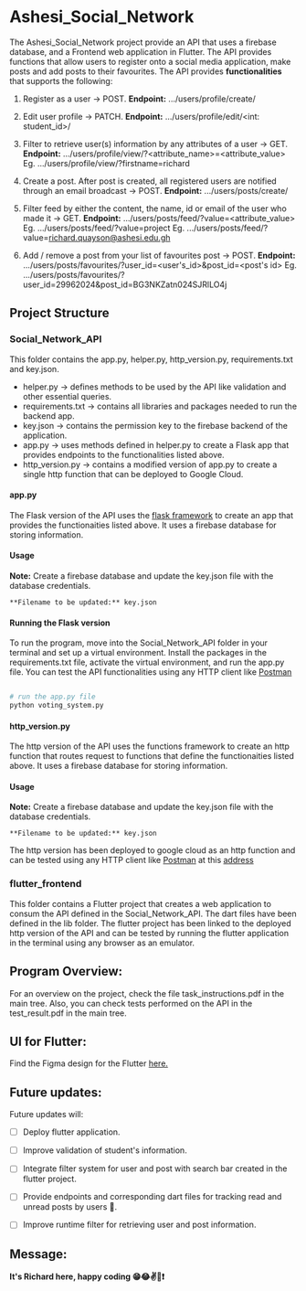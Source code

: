 # Ashesi_Social_Network

The Ashesi_Social_Network project provide an API that uses a firebase database, and a Frontend web application in Flutter.
The API provides functions that allow users to register onto a social media application, make posts
and add posts to their favourites. The API provides **functionalities** that supports the following:
1. Register as a user -> POST.
**Endpoint:** .../users/profile/create/

2. Edit user profile -> PATCH.
**Endpoint:** .../users/profile/edit/<int: student_id>/

3. Filter to retrieve user(s) information by any attributes of a user -> GET.
**Endpoint:** .../users/profile/view/?<attribute_name>=<attribute_value>
Eg. .../users/profile/view/?firstname=richard

4. Create a post. After post is created, all registered users are notified through an email broadcast -> POST.
**Endpoint:** .../users/posts/create/

5. Filter feed by either the content, the name, id or email of the user who made it -> GET.
**Endpoint:** .../users/posts/feed/?value=<attribute_value>
Eg. .../users/posts/feed/?value=project
Eg. .../users/posts/feed/?value=richard.quayson@ashesi.edu.gh

6. Add / remove a post from your list of favourites post -> POST.
**Endpoint:** .../users/posts/favourites/?user_id=<user's_id>&post_id=<post's id>
Eg. .../users/posts/favourites/?user_id=29962024&post_id=BG3NKZatn024SJRlLO4j


## Project Structure
### Social_Network_API
This folder contains the app.py, helper.py, http_version.py, requirements.txt and key.json.
- helper.py -> defines methods to be used by the API like validation and other essential queries.
- requirements.txt -> contains all libraries and packages needed to run the backend app.
- key.json -> contains the permission key to the firebase backend of the application.
- app.py -> uses methods defined in helper.py to create a Flask app that provides endpoints to the functionalities listed above.
- http_version.py -> contains a modified version of app.py to create a single http function that can be deployed to Google Cloud.


#### app.py
The Flask version of the API uses the [flask framework](https://flask.palletsprojects.com/en/2.2.x/) to create an app that provides
the functionaities listed above. It uses a firebase database for storing information.

#### Usage 
**Note:** Create a firebase database and update the key.json file with the database credentials.
```
**Filename to be updated:** key.json
```

#### Running the Flask version
To run the program, move into the Social_Network_API folder in your terminal and set up a virtual environment. Install the packages 
in the requirements.txt file, activate the virtual environment,  and run the app.py file. You can test the API functionalities using 
any HTTP client like [Postman](https://www.postman.com/)

```Python

# run the app.py file
python voting_system.py
```

#### http_version.py
The http version of the API uses the functions framework to create an http function that routes request to functions that define
the functionaities listed above. It uses a firebase database for storing information.

#### Usage 
**Note:** Create a firebase database and update the key.json file with the database credentials.
```
**Filename to be updated:** key.json
```

The http version has been deployed to google cloud as an http function and can be tested using any HTTP client like 
[Postman](https://www.postman.com/) at this [address](https://us-central1-ashesi-social-network-384820.cloudfunctions.net/ashesi_social_network_2996/users/posts/feed)

### flutter_frontend
This folder contains a Flutter project that creates a web application to consum the API defined in the Social_Network_API. The dart
files have been defined in the lib folder. The flutter project has been linked to the deployed http version of the API and can be tested
by running the flutter application in the terminal using any browser as an emulator.


## Program Overview:
For an overview on the project, check the file task_instructions.pdf in the main tree. Also, you can check tests performed on the API in the test_result.pdf in the main tree.

## UI for Flutter:
Find the Figma design for the Flutter [here.]()

## Future updates:
Future updates will:
- [ ] Deploy flutter application.
- [ ] Improve validation of student's information.
- [ ] Integrate filter system for user and post with search bar created in the flutter project.
- [ ] Provide endpoints and corresponding dart files for tracking read and unread posts by users 🙂.
- [ ] Improve runtime filter for retrieving user and post information.


## Message:
****It's Richard here, happy coding 😁😂✌️💪❗****
